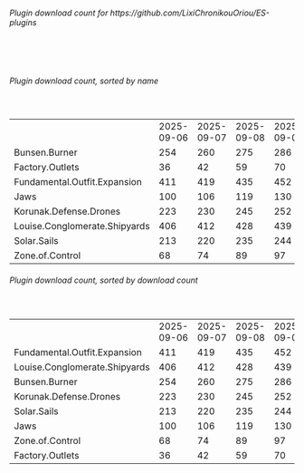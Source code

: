 <h6>Plugin download count for https://github.com/LixiChronikouOriou/ES-plugins</h6><br>
<br>
<h6>Plugin download count, sorted by name</h6><sub><sup><br>
<table>
	<tr>
		<td></td>
		<td>2025-09-06</td>
		<td>2025-09-07</td>
		<td>2025-09-08</td>
		<td>2025-09-09</td>
		<td>2025-09-10</td>
		<td>2025-09-11</td>
		<td>2025-09-12</td>
		<td>today +</td>
	</tr>
	<tr>
		<td>Bunsen.Burner</td>
		<td>254</td>
		<td>260</td>
		<td>275</td>
		<td>286</td>
		<td>299</td>
		<td>307</td>
		<td>311</td>
		<td>+ 4</td>
	</tr>
	<tr>
		<td>Factory.Outlets</td>
		<td>36</td>
		<td>42</td>
		<td>59</td>
		<td>70</td>
		<td>81</td>
		<td>90</td>
		<td>92</td>
		<td>+ 2</td>
	</tr>
	<tr>
		<td>Fundamental.Outfit.Expansion</td>
		<td>411</td>
		<td>419</td>
		<td>435</td>
		<td>452</td>
		<td>465</td>
		<td>498</td>
		<td>504</td>
		<td>+ 6</td>
	</tr>
	<tr>
		<td>Jaws</td>
		<td>100</td>
		<td>106</td>
		<td>119</td>
		<td>130</td>
		<td>141</td>
		<td>151</td>
		<td>155</td>
		<td>+ 4</td>
	</tr>
	<tr>
		<td>Korunak.Defense.Drones</td>
		<td>223</td>
		<td>230</td>
		<td>245</td>
		<td>252</td>
		<td>264</td>
		<td>276</td>
		<td>281</td>
		<td>+ 5</td>
	</tr>
	<tr>
		<td>Louise.Conglomerate.Shipyards</td>
		<td>406</td>
		<td>412</td>
		<td>428</td>
		<td>439</td>
		<td>452</td>
		<td>474</td>
		<td>480</td>
		<td>+ 6</td>
	</tr>
	<tr>
		<td>Solar.Sails</td>
		<td>213</td>
		<td>220</td>
		<td>235</td>
		<td>244</td>
		<td>255</td>
		<td>267</td>
		<td>270</td>
		<td>+ 3</td>
	</tr>
	<tr>
		<td>Zone.of.Control</td>
		<td>68</td>
		<td>74</td>
		<td>89</td>
		<td>97</td>
		<td>103</td>
		<td>109</td>
		<td>112</td>
		<td>+ 3</td>
	</tr>
</table>
</sub></sup>
<h6>Plugin download count, sorted by download count</h6><sub><sup><br>
<table>
	<tr>
		<td></td>
		<td>2025-09-06</td>
		<td>2025-09-07</td>
		<td>2025-09-08</td>
		<td>2025-09-09</td>
		<td>2025-09-10</td>
		<td>2025-09-11</td>
		<td>2025-09-12</td>
		<td>today +</td>
	</tr>
	<tr>
		<td>Fundamental.Outfit.Expansion</td>
		<td>411</td>
		<td>419</td>
		<td>435</td>
		<td>452</td>
		<td>465</td>
		<td>498</td>
		<td>504</td>
		<td>+ 6</td>
	</tr>
	<tr>
		<td>Louise.Conglomerate.Shipyards</td>
		<td>406</td>
		<td>412</td>
		<td>428</td>
		<td>439</td>
		<td>452</td>
		<td>474</td>
		<td>480</td>
		<td>+ 6</td>
	</tr>
	<tr>
		<td>Bunsen.Burner</td>
		<td>254</td>
		<td>260</td>
		<td>275</td>
		<td>286</td>
		<td>299</td>
		<td>307</td>
		<td>311</td>
		<td>+ 4</td>
	</tr>
	<tr>
		<td>Korunak.Defense.Drones</td>
		<td>223</td>
		<td>230</td>
		<td>245</td>
		<td>252</td>
		<td>264</td>
		<td>276</td>
		<td>281</td>
		<td>+ 5</td>
	</tr>
	<tr>
		<td>Solar.Sails</td>
		<td>213</td>
		<td>220</td>
		<td>235</td>
		<td>244</td>
		<td>255</td>
		<td>267</td>
		<td>270</td>
		<td>+ 3</td>
	</tr>
	<tr>
		<td>Jaws</td>
		<td>100</td>
		<td>106</td>
		<td>119</td>
		<td>130</td>
		<td>141</td>
		<td>151</td>
		<td>155</td>
		<td>+ 4</td>
	</tr>
	<tr>
		<td>Zone.of.Control</td>
		<td>68</td>
		<td>74</td>
		<td>89</td>
		<td>97</td>
		<td>103</td>
		<td>109</td>
		<td>112</td>
		<td>+ 3</td>
	</tr>
	<tr>
		<td>Factory.Outlets</td>
		<td>36</td>
		<td>42</td>
		<td>59</td>
		<td>70</td>
		<td>81</td>
		<td>90</td>
		<td>92</td>
		<td>+ 2</td>
	</tr>
</table>
</sub></sup>
